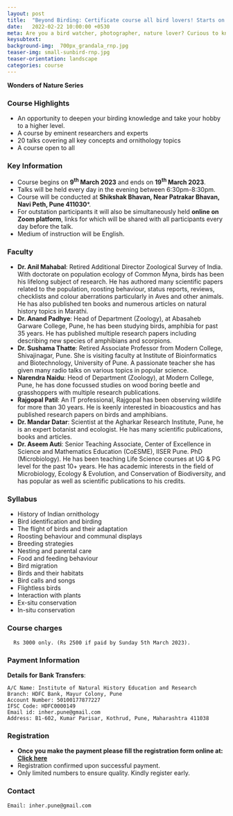 ```yaml
---
layout: post
title:  "Beyond Birding: Certificate course all bird lovers! Starts on 9th March 2023"
date:   2022-02-22 10:00:00 +0530
meta: Are you a bird watcher, photographer, nature lover? Curious to know how birds fly, migrate, sleep or care for their babies? Or would you like to learn to identify and photograph them? Here is your opportunity to know these and many other things about the lives of birds. Institute of Natural History Education and Research presents a short course on life and ways of birds. Many eminent scientists and lifelong researchers have come together to bring this opportunity to all bird lovers. The course covers all key topics on birds presented in audio-visual fashion. Course comprises of 20 talks from 9th March till 19th March 2023. Register quickly to ensure your place.
keysubtext: 
background-img:  700px_grandala_rnp.jpg
teaser-img: small-sunbird-rnp.jpg
teaser-orientation: landscape
categories: course
---
```


**Wonders of Nature Series**


### Course Highlights
+  An opportunity to deepen your birding knowledge and take your hobby to a higher level.
+  A course by eminent researchers and experts 
+  20 talks covering all key concepts and ornithology topics
+  A course open to all


### Key Information ###
+ Course begins on __9<sup>th</sup> March 2023__ and ends on __19<sup>th</sup> March 2023__.
+ Talks will be held every day in the evening between 6:30pm-8:30pm. 
+ Course will be conducted at **Shikshak Bhavan, Near Patrakar Bhavan, Navi Peth, Pune 411030***. 
+ For outstation participants it will also be simultaneously held **online on Zoom platform**, links for which will be shared with all participants every day before the talk. 
+ Medium of instruction will be English.

### Faculty

+ **Dr. Anil Mahabal**: Retired Additional Director Zoological Survey of India. With doctorate on population ecology of Common Myna, birds has been his lifelong subject of research. He has authored many scientific papers related to the population, roosting behaviour, status reports, reviews, checklists and colour aberrations particularly in Aves and other animals. He has also published ten books and numerous articles on natural history topics in Marathi. 
+ **Dr. Anand Padhye**: Head of Department (Zoology), at Abasaheb Garware College, Pune, he has been studying birds, amphibia for past 35 years. He has published multiple research papers including describing new species of amphibians and scorpions.
+ **Dr. Sushama Thatte**: Retired Associate Professor from Modern College, Shivajinagar, Pune. She is visiting faculty at Institute of Bioinformatics and Biotechnology, University of Pune. A passionate teacher she has given many radio talks on various topics in popular science.
+ **Narendra Naidu**: Heod of Department (Zoology), at Modern College, Pune, he has done focussed studies on wood boring beetle and grasshoppers with multiple research publications. 
+ **Rajgopal Patil**: An IT professional, Rajgopal has been observing wildlife for more than 30 years. He is keenly interested in bioacoustics and has published research papers on birds and amphibians.
+ **Dr. Mandar Datar**: Scientist at the Agharkar Research Institute, Pune, he is an expert botanist and ecologist. He has many scientific publications, books and articles.
+ **Dr. Aseem Auti**: Senior Teaching Associate, Center of Excellence in Science and Mathematics Education (CoESME), IISER Pune. PhD (Microbiology). He has been teaching Life Science courses at UG & PG level for the past 10+ years. He has academic interests in the field of Microbiology, Ecology & Evolution, and Conservation of Biodiversity, and has popular as well as scientific publications to his credits.

### Syllabus

- History of Indian ornithology
- Bird identification and birding
- The flight of birds and their adaptation
- Roosting behaviour and communal displays
- Breeding strategies
- Nesting and parental care
- Food and feeding behaviour
- Bird migration
- Birds and their habitats
- Bird calls and songs
- Flightless birds
- Interaction with plants
- Ex-situ conservation
- In-situ conservation


### Course charges
      Rs 3000 only. (Rs 2500 if paid by Sunday 5th March 2023).

### Payment Information

**Details for Bank Transfers**:

    A/C Name: Institute of Natural History Education and Research
    Branch: HDFC Bank, Mayur Colony, Pune
    Account Number: 50100177877227
    IFSC Code: HDFC0000149
    Email id: inher.pune@gmail.com
    Address: B1-602, Kumar Parisar, Kothrud, Pune, Maharashtra 411038
    

### Registration
+ **Once you make the payment please fill the registration form online at: [Click here](https://forms.gle/g3xhyvUPR569migY9)**
+ Registration confirmed upon successful payment.
+ Only limited numbers to ensure quality. Kindly register early.


### Contact
    Email: inher.pune@gmail.com
